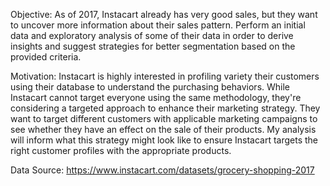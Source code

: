Objective:
As of 2017, Instacart already has very good sales, but they want to uncover more information about their sales pattern. Perform an initial data and exploratory analysis of some of their data in order to derive insights and suggest strategies for better segmentation based on the provided criteria.

Motivation: 
Instacart is highly interested in profiling variety their customers using their database to understand the purchasing behaviors. While Instacart cannot target everyone using the same methodology, they're considering a targeted approach to enhance their marketing strategy. They want to target different customers with applicable marketing campaigns to see whether they have an effect on the sale of their products. My analysis will inform what this strategy might look like to ensure Instacart targets the right customer profiles with the appropriate products. 

Data Source:
https://www.instacart.com/datasets/grocery-shopping-2017
